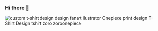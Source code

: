### Hi there 👋

<!--
**jange29/jange29** is a ✨ _special_ ✨ repository because its `README.md` (this file) appears on your GitHub profile.

Here are some ideas to get you started:

- 🔭 I’m currently working on ...
- 🌱 I’m currently learning ...
- 👯 I’m looking to collaborate on ...
- 🤔 I’m looking for help with ...
- 💬 Ask me about ...
- 📫 How to reach me: ...
- 😄 Pronouns: ...
- ⚡ Fun fact: ...
-->
<div class="ImageElement-root-kir ImageElement-loaded-icR"><img src="https://mir-s3-cdn-cf.behance.net/project_modules/1400/d0c292122210399.60d4bd0785d61.jpg" srcset="https://mir-s3-cdn-cf.behance.net/project_modules/disp/d0c292122210399.60d4bd0785d61.jpg 600w, https://mir-s3-cdn-cf.behance.net/project_modules/max_1200/d0c292122210399.60d4bd0785d61.jpg 1200w, https://mir-s3-cdn-cf.behance.net/project_modules/1400_opt_1/d0c292122210399.60d4bd0785d61.jpg 1400w, https://mir-s3-cdn-cf.behance.net/project_modules/fs/d0c292122210399.60d4bd0785d61.jpg 1400w" sizes="(max-width: 1400px) 100vw, 1400px" alt="custom t-shirt design design fanart ilustrator Onepiece print design  T-Shirt Design tshirt zoro zoroonepiece" loading="lazy" class="ImageElement-image-SRv ImageElement-blockPointerEvents-Rkg"><!----></div>
